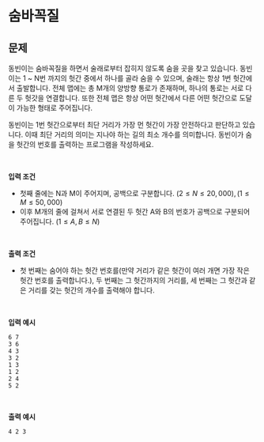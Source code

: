 # 숨바꼭질
## 문제
동빈이는 숨바꼭질을 하면서 술래로부터 잡히지 않도록 숨을 곳을 찾고 있습니다. 동빈이는 1 ~ N번 까지의 헛간 중에서 하나를 골라 숨을 수 있으며, 술래는 항상 1번 헛간에서 출발합니다. 전체 맵에는 총 M개의 양방향 통로가 존재하며, 하나의 통로는 서로 다른 두 헛갓을 연결합니다. 또한 전체 맵은 항상 어떤 헛간에서 다른 어떤 헛간으로 도달이 가능한 형태로 주어집니다.

동빈이는 1번 헛간으로부터 최단 거리가 가장 먼 헛간이 가장 안전하다고 판단하고 있습니다. 이때 최단 거리의 의미는 지나야 하는 길의 최소 개수를 의미합니다. 동빈이가 숨을 헛간의 번호를 출력하는 프로그램을 작성하세요.

&nbsp;

**입력 조건**
- 첫째 줄에는 N과 M이 주어지며, 공백으로 구분합니다. $(2 \leq N \leq 20,000), (1 \leq M \leq 50,000)$
- 이후 M개의 줄에 걸쳐서 서로 연결된 두 헛간 A와 B의 번호가 공백으로 구분되어 주어집니다. $(1 \leq A,B \leq N)$

&nbsp;

**출력 조건**
- 첫 번째는 숨어야 하는 헛간 번호를(만약 거리가 같은 헛간이 여러 개면 가장 작은 헛간 번호를 출력합니다.), 두 번째는 그 헛간까지의 거리를, 세 번째는 그 헛간과 같은 거리를 갖는 헛간의 개수를 출력해야 합니다.

&nbsp;

**입력 예시**

    6 7
    3 6
    4 3
    3 2
    1 3
    1 2
    2 4
    5 2

&nbsp;

**출력 예시**

    4 2 3